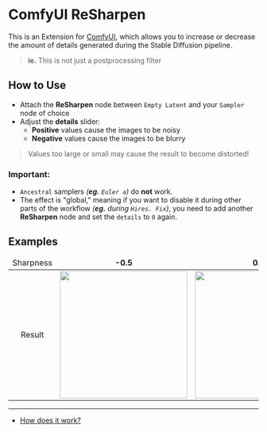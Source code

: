 ﻿# ComfyUI ReSharpen
This is an Extension for [ComfyUI](https://github.com/comfyanonymous/ComfyUI), which allows you to increase or decrease the amount of details generated during the Stable Diffusion pipeline.

> **ie.** This is not just a postprocessing filter

## How to Use
- Attach the **ReSharpen** node between `Empty Latent` and your `Sampler` node of choice
- Adjust the **details** slider:
    - **Positive** values cause the images to be noisy
    - **Negative** values cause the images to be blurry

> Values too large or small may cause the result to become distorted!

### Important:
- `Ancestral` samplers *(**eg.** `Euler a`)* do **not** work.
- The effect is "global," meaning if you want to disable it during other parts of the workflow *(**eg.** during `Hires. Fix`)*, you need to add another **ReSharpen** node and set the `details` to `0` again.

## Examples

<table>
    <thead align="center">
        <tr>
            <td>Sharpness</td>
            <td><b>-0.5</b></td>
            <td><b>0.0</b></td>
            <td><b>0.5</b></td>
        </tr>
    </thead>
    <tbody align="center">
        <tr>
            <td>Result</td>
            <td><img src="samples\-0.5.jpg" width=256></td>
            <td><img src="samples\0.0.jpg" width=256></td>
            <td><img src="samples\0.5.jpg" width=256></td>
        </tr>
    </tbody>
</table>

<hr>

- [How does it work?](https://github.com/Haoming02/sd-webui-resharpen/blob/main/README.md#how-does-it-work)
